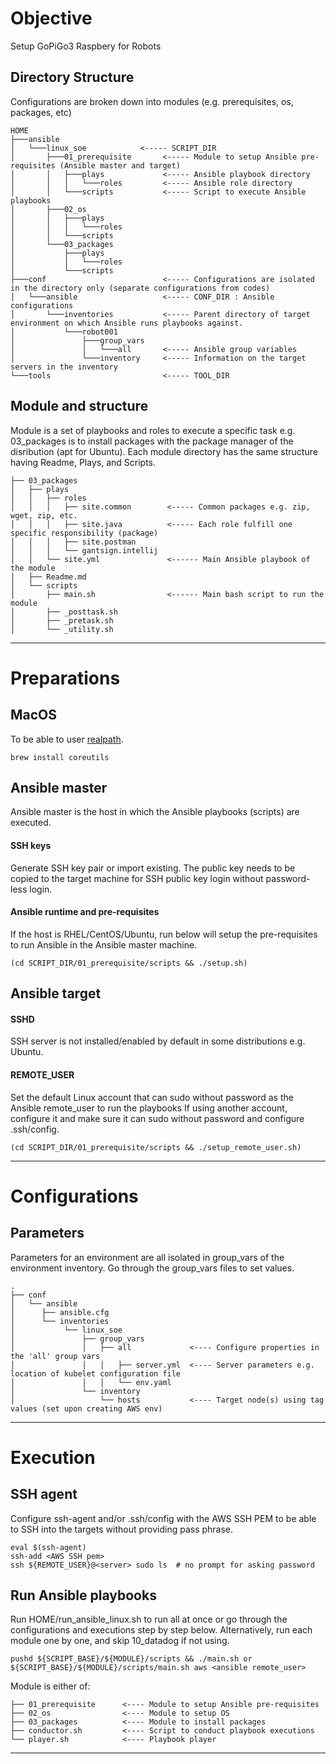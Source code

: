 # Objective
Setup GoPiGo3 Raspbery for Robots


## Directory Structure
Configurations are broken down into modules (e.g. prerequisites, os, packages, etc)

```
HOME
├───ansible
│   └───linux_soe            <----- SCRIPT_DIR
│       ├───01_prerequisite       <----- Module to setup Ansible pre-requisites (Ansible master and target)
│       │   ├───plays             <----- Ansible playbook directory
│       │   │   └───roles         <----- Ansible role directory
│       │   └───scripts           <----- Script to execute Ansible playbooks
│       ├───02_os
│       │   ├───plays
│       │   │   └───roles
│       │   └───scripts
│       └───03_packages
│           ├───plays
│           │   └───roles
│           └───scripts
├───conf                          <----- Configurations are isolated in the directory only (separate configurations from codes)
│   └───ansible                   <----- CONF_DIR : Ansible configurations
│       └───inventories           <----- Parent directory of target environment on which Ansible runs playbooks against.
│           └───robot001
│               ├───group_vars
│               │   └───all       <----- Ansible group variables
│               └───inventory     <----- Information on the target servers in the inventory
└───tools                         <----- TOOL_DIR
```

## Module and structure

Module is a set of playbooks and roles to execute a specific task e.g. 03_packages is to install packages with the package manager of the disribution (apt for Ubuntu). Each module directory has the same structure having Readme, Plays, and Scripts.
```
├── 03_packages
│   ├── plays
│   │   ├── roles
│   │   │   ├── site.common        <----- Common packages e.g. zip, wget, zip, etc.
│   │   │   ├── site.java          <----- Each role fulfill one specific responsibility (package)
│   │   │   ├── site.postman
│   │   │   └── gantsign.intellij
│   │   └── site.yml               <------ Main Ansible playbook of the module
│   ├── Readme.md
│   └── scripts
│       ├── main.sh                <------ Main bash script to run the module
│       ├── _posttask.sh
│       ├── _pretask.sh
│       └── _utility.sh
```
---

# Preparations
## MacOS
To be able to user [realpath](https://stackoverflow.com/questions/3572030/bash-script-absolute-path-with-osx).
```
brew install coreutils
```

## Ansible master
Ansible master is the host in which the Ansible playbooks (scripts) are executed.

#### SSH keys
Generate SSH key pair or import existing. The public key needs to be copied to the target machine for SSH public key login without password-less login.

#### Ansible runtime and pre-requisites
If the host is RHEL/CentOS/Ubuntu, run below will setup the pre-requisites to run Ansible in the Ansible master machine.

```
(cd SCRIPT_DIR/01_prerequisite/scripts && ./setup.sh)
```



## Ansible target

#### SSHD
SSH server is not installed/enabled by default in some distributions e.g. Ubuntu.

#### REMOTE_USER
Set the default Linux account that can sudo without password as the Ansible remote_user to run the playbooks If using another account, configure it and make sure it can sudo without password and configure .ssh/config.

```
(cd SCRIPT_DIR/01_prerequisite/scripts && ./setup_remote_user.sh)

```

---
# Configurations

## Parameters

Parameters for an environment are all isolated in group_vars of the environment inventory. Go through the group_vars files to set values.

```
.
├── conf
│   └── ansible
│      ├── ansible.cfg
│      └── inventories
│           └── linux_soe
│               ├── group_vars
│               │   ├── all             <---- Configure properties in the 'all' group vars
│               │   │   ├── server.yml  <---- Server parameters e.g. location of kubelet configuration file
│               │   │   └── env.yaml
│               └── inventory
│                   └── hosts           <---- Target node(s) using tag values (set upon creating AWS env)
```


---

# Execution

## SSH agent
Configure ssh-agent and/or .ssh/config with the AWS SSH PEM to be able to SSH into the targets without providing pass phrase.

```
eval $(ssh-agent)
ssh-add <AWS SSH pem>
ssh ${REMOTE_USER}@<server> sudo ls  # no prompt for asking password

```

## Run Ansible playbooks
Run HOME/run_ansible_linux.sh to run all at once or go through the configurations and executions step by step below.
Alternatively, run each module one by one, and skip 10_datadog if not using.
```
pushd ${SCRIPT_BASE}/${MODULE}/scripts && ./main.sh or
${SCRIPT_BASE}/${MODULE}/scripts/main.sh aws <ansible remote_user>
```

Module is either of:
```
├── 01_prerequisite      <---- Module to setup Ansible pre-requisites
├── 02_os                <---- Module to setup OS
├── 03_packages          <---- Module to install packages
├── conductor.sh         <---- Script to conduct playbook executions
└── player.sh            <---- Playbook player
```


---

